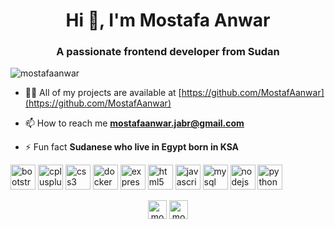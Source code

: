 <h1 align="center">Hi 👋, I'm Mostafa Anwar</h1>
<h3 align="center">A passionate frontend developer from Sudan</h3>

<p align="left"> <img src="https://komarev.com/ghpvc/?username=mostafaanwar" alt="mostafaanwar" /> </p>

- 👨‍💻 All of my projects are available at [https://github.com/MostafAanwar](https://github.com/MostafAanwar)

- 📫 How to reach me **mostafaanwar.jabr@gmail.com**

- ⚡ Fun fact **Sudanese who live in Egypt born in KSA**

<p align="left"><img src="https://devicons.github.io/devicon/devicon.git/icons/bootstrap/bootstrap-plain.svg" alt="bootstrap" width="40" height="40"/> <img src="https://devicons.github.io/devicon/devicon.git/icons/cplusplus/cplusplus-original.svg" alt="cplusplus" width="40" height="40"/> <img src="https://devicons.github.io/devicon/devicon.git/icons/css3/css3-original-wordmark.svg" alt="css3" width="40" height="40"/> <img src="https://devicons.github.io/devicon/devicon.git/icons/docker/docker-original-wordmark.svg" alt="docker" width="40" height="40"/> <img src="https://devicons.github.io/devicon/devicon.git/icons/express/express-original-wordmark.svg" alt="express" width="40" height="40"/> <img src="https://devicons.github.io/devicon/devicon.git/icons/html5/html5-original-wordmark.svg" alt="html5" width="40" height="40"/> <img src="https://devicons.github.io/devicon/devicon.git/icons/javascript/javascript-original.svg" alt="javascript" width="40" height="40"/> <img src="https://devicons.github.io/devicon/devicon.git/icons/mysql/mysql-original-wordmark.svg" alt="mysql" width="40" height="40"/> <img src="https://devicons.github.io/devicon/devicon.git/icons/nodejs/nodejs-original-wordmark.svg" alt="nodejs" width="40" height="40"/> <img src="https://devicons.github.io/devicon/devicon.git/icons/python/python-original.svg" alt="python" width="40" height="40"/></p><p align="center">
<a href="https://codepen.io/mostafa_anwar" target="blank"><img align="center" src="https://cdn.jsdelivr.net/npm/simple-icons@3.0.1/icons/codepen.svg" alt="mostafa_anwar" height="30" width="30" /></a>
<a href="https://linkedin.com/in/mostafa-anwar" target="blank"><img align="center" src="https://cdn.jsdelivr.net/npm/simple-icons@3.0.1/icons/linkedin.svg" alt="mostafa-anwar" height="30" width="30" /></a>
</p>
